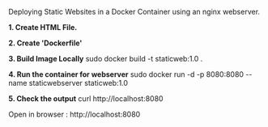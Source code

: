 Deploying Static Websites in a Docker Container using an nginx webserver.

**1. Create HTML File.**


**2. Create 'Dockerfile'**



**3. Build Image Locally**
sudo docker build -t staticweb:1.0 .

**4. Run the container for webserver**
sudo docker run -d -p 8080:8080 --name staticwebserver staticweb:1.0 

**5. Check the output**
curl http://localhost:8080

Open in browser : http://localhost:8080
